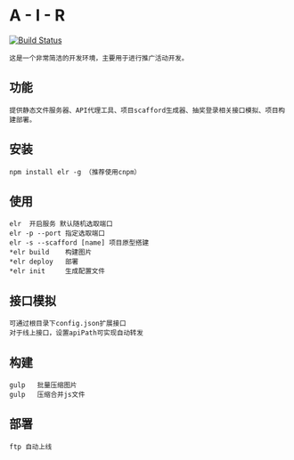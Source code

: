 A - I - R
=========
[![Build Status](https://travis-ci.org/elrrrrrrr/air.svg?branch=master)](https://travis-ci.org/elrrrrrrr/air)
	
	这是一个非常简洁的开发环境，主要用于进行推广活动开发。

功能
---------
	提供静态文件服务器、API代理工具、项目scafford生成器、抽奖登录相关接口模拟、项目构建部署。

安装
----
	npm install elr -g （推荐使用cnpm）

使用
----
	elr  开启服务 默认随机选取端口
	elr -p --port 指定选取端口
	elr -s --scafford [name] 项目原型搭建
	*elr build    构建图片 
	*elr deploy   部署
	*elr init     生成配置文件
	
接口模拟 
-------
	可通过根目录下config.json扩展接口
	对于线上接口，设置apiPath可实现自动转发
构建 
----
	gulp   批量压缩图片
	gulp   压缩合并js文件

部署
----
	ftp 自动上线

	
